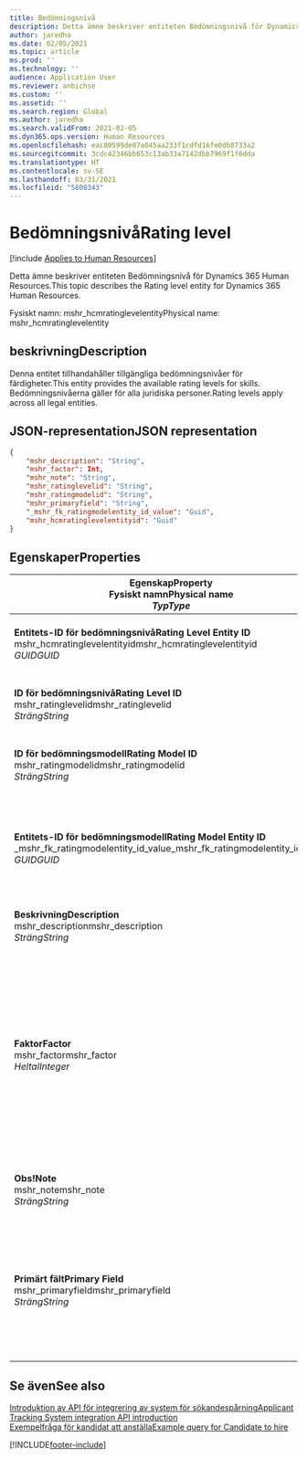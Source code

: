 ```yaml
---
title: Bedömningsnivå
description: Detta ämne beskriver entiteten Bedömningsnivå för Dynamics 365 Human Resources.
author: jaredha
ms.date: 02/05/2021
ms.topic: article
ms.prod: ''
ms.technology: ''
audience: Application User
ms.reviewer: anbichse
ms.custom: ''
ms.assetid: ''
ms.search.region: Global
ms.author: jaredha
ms.search.validFrom: 2021-02-05
ms.dyn365.ops.version: Human Resources
ms.openlocfilehash: eac80599de07a045aa233f1cdfd16fe0db8733a2
ms.sourcegitcommit: 3cdc42346bb653c13ab33a7142dbb7969f1f6dda
ms.translationtype: HT
ms.contentlocale: sv-SE
ms.lasthandoff: 03/31/2021
ms.locfileid: "5800343"
---
```

# <a name="rating-level"></a><span data-ttu-id="a0c09-103">Bedömningsnivå</span><span class="sxs-lookup"><span data-stu-id="a0c09-103">Rating level</span></span>

[!include [Applies to Human Resources](../includes/applies-to-hr.md)]

<span data-ttu-id="a0c09-104">Detta ämne beskriver entiteten Bedömningsnivå för Dynamics 365 Human Resources.</span><span class="sxs-lookup"><span data-stu-id="a0c09-104">This topic describes the Rating level entity for Dynamics 365 Human Resources.</span></span>

<span data-ttu-id="a0c09-105">Fysiskt namn: mshr_hcmratinglevelentity</span><span class="sxs-lookup"><span data-stu-id="a0c09-105">Physical name: mshr_hcmratinglevelentity</span></span>

## <a name="description"></a><span data-ttu-id="a0c09-106">beskrivning</span><span class="sxs-lookup"><span data-stu-id="a0c09-106">Description</span></span>

<span data-ttu-id="a0c09-107">Denna entitet tillhandahåller tillgängliga bedömningsnivåer för färdigheter.</span><span class="sxs-lookup"><span data-stu-id="a0c09-107">This entity provides the available rating levels for skills.</span></span> <span data-ttu-id="a0c09-108">Bedömningsnivåerna gäller för alla juridiska personer.</span><span class="sxs-lookup"><span data-stu-id="a0c09-108">Rating levels apply across all legal entities.</span></span>

## <a name="json-representation"></a><span data-ttu-id="a0c09-109">JSON-representation</span><span class="sxs-lookup"><span data-stu-id="a0c09-109">JSON representation</span></span>

```json
{
    "mshr_description": "String",
    "mshr_factor": Int,
    "mshr_note": "String",
    "mshr_ratinglevelid": "String",
    "mshr_ratingmodelid": "String",
    "mshr_primaryfield": "String",
    "_mshr_fk_ratingmodelentity_id_value": "Guid",
    "mshr_hcmratinglevelentityid": "Guid"
}
```

## <a name="properties"></a><span data-ttu-id="a0c09-110">Egenskaper</span><span class="sxs-lookup"><span data-stu-id="a0c09-110">Properties</span></span>

| <span data-ttu-id="a0c09-111">Egenskap</span><span class="sxs-lookup"><span data-stu-id="a0c09-111">Property</span></span><br><span data-ttu-id="a0c09-112">**Fysiskt namn**</span><span class="sxs-lookup"><span data-stu-id="a0c09-112">**Physical name**</span></span><br><span data-ttu-id="a0c09-113">**_Typ_**</span><span class="sxs-lookup"><span data-stu-id="a0c09-113">**_Type_**</span></span> | <span data-ttu-id="a0c09-114">Använd</span><span class="sxs-lookup"><span data-stu-id="a0c09-114">Use</span></span> | <span data-ttu-id="a0c09-115">beskrivning</span><span class="sxs-lookup"><span data-stu-id="a0c09-115">Description</span></span> |
| --- | --- | --- |
| <span data-ttu-id="a0c09-116">**Entitets-ID för bedömningsnivå**</span><span class="sxs-lookup"><span data-stu-id="a0c09-116">**Rating Level Entity ID**</span></span><br><span data-ttu-id="a0c09-117">mshr_hcmratinglevelentityid</span><span class="sxs-lookup"><span data-stu-id="a0c09-117">mshr_hcmratinglevelentityid</span></span><br><span data-ttu-id="a0c09-118">*GUID*</span><span class="sxs-lookup"><span data-stu-id="a0c09-118">*GUID*</span></span> | <span data-ttu-id="a0c09-119">Skrivskydd</span><span class="sxs-lookup"><span data-stu-id="a0c09-119">Read-only</span></span><br><span data-ttu-id="a0c09-120">Obligatoriskt</span><span class="sxs-lookup"><span data-stu-id="a0c09-120">Required</span></span><br><span data-ttu-id="a0c09-121">Systemgenererad</span><span class="sxs-lookup"><span data-stu-id="a0c09-121">System-generated</span></span> | <span data-ttu-id="a0c09-122">Systemgenererad, unik identifierare för nivån.</span><span class="sxs-lookup"><span data-stu-id="a0c09-122">The system-generated unique identifier for the level.</span></span> |
| <span data-ttu-id="a0c09-123">**ID för bedömningsnivå**</span><span class="sxs-lookup"><span data-stu-id="a0c09-123">**Rating Level ID**</span></span><br><span data-ttu-id="a0c09-124">mshr_ratinglevelid</span><span class="sxs-lookup"><span data-stu-id="a0c09-124">mshr_ratinglevelid</span></span><br><span data-ttu-id="a0c09-125">*Sträng*</span><span class="sxs-lookup"><span data-stu-id="a0c09-125">*String*</span></span> | <span data-ttu-id="a0c09-126">Skrivskydd</span><span class="sxs-lookup"><span data-stu-id="a0c09-126">Read/write</span></span><br><span data-ttu-id="a0c09-127">Obligatoriskt</span><span class="sxs-lookup"><span data-stu-id="a0c09-127">Required</span></span> | <span data-ttu-id="a0c09-128">Användarläsbar, unik identifierare för nivån.</span><span class="sxs-lookup"><span data-stu-id="a0c09-128">User-readable unique identifier for the level.</span></span> |
| <span data-ttu-id="a0c09-129">**ID för bedömningsmodell**</span><span class="sxs-lookup"><span data-stu-id="a0c09-129">**Rating Model ID**</span></span><br><span data-ttu-id="a0c09-130">mshr_ratingmodelid</span><span class="sxs-lookup"><span data-stu-id="a0c09-130">mshr_ratingmodelid</span></span><br><span data-ttu-id="a0c09-131">*Sträng*</span><span class="sxs-lookup"><span data-stu-id="a0c09-131">*String*</span></span> | <span data-ttu-id="a0c09-132">Skrivskydd</span><span class="sxs-lookup"><span data-stu-id="a0c09-132">Read/write</span></span><br><span data-ttu-id="a0c09-133">Obligatoriskt</span><span class="sxs-lookup"><span data-stu-id="a0c09-133">Required</span></span> | <span data-ttu-id="a0c09-134">Bedömningsmodellen som bedömningsnivån tillhör.</span><span class="sxs-lookup"><span data-stu-id="a0c09-134">The rating model to which the rating level belongs.</span></span> |
| <span data-ttu-id="a0c09-135">**Entitets-ID för bedömningsmodell**</span><span class="sxs-lookup"><span data-stu-id="a0c09-135">**Rating Model Entity ID**</span></span><br><span data-ttu-id="a0c09-136">_mshr_fk_ratingmodelentity_id_value</span><span class="sxs-lookup"><span data-stu-id="a0c09-136">_mshr_fk_ratingmodelentity_id_value</span></span><br><span data-ttu-id="a0c09-137">*GUID*</span><span class="sxs-lookup"><span data-stu-id="a0c09-137">*GUID*</span></span> | <span data-ttu-id="a0c09-138">Skrivskydd</span><span class="sxs-lookup"><span data-stu-id="a0c09-138">Read-only</span></span><br><span data-ttu-id="a0c09-139">Obligatoriskt</span><span class="sxs-lookup"><span data-stu-id="a0c09-139">Required</span></span><br><span data-ttu-id="a0c09-140">Sekundärnyckel: mshr_hcmratingmodelentityid för mshr_hcmratingmodelentity</span><span class="sxs-lookup"><span data-stu-id="a0c09-140">Foreign key: mshr_hcmratingmodelentityid of mshr_hcmratingmodelentity</span></span> | <span data-ttu-id="a0c09-141">Den systemgenererade identifieraren för den bedömningsmodell som bedömningsnivån tillhör.</span><span class="sxs-lookup"><span data-stu-id="a0c09-141">The system-generated identifier for the rating model to which the rating level belongs.</span></span> |
| <span data-ttu-id="a0c09-142">**Beskrivning**</span><span class="sxs-lookup"><span data-stu-id="a0c09-142">**Description**</span></span><br><span data-ttu-id="a0c09-143">mshr_description</span><span class="sxs-lookup"><span data-stu-id="a0c09-143">mshr_description</span></span><br><span data-ttu-id="a0c09-144">*Sträng*</span><span class="sxs-lookup"><span data-stu-id="a0c09-144">*String*</span></span> | <span data-ttu-id="a0c09-145">Skrivskydd</span><span class="sxs-lookup"><span data-stu-id="a0c09-145">Read/write</span></span><br><span data-ttu-id="a0c09-146">Obligatoriskt</span><span class="sxs-lookup"><span data-stu-id="a0c09-146">Required</span></span> | <span data-ttu-id="a0c09-147">Beskrivningen av bedömningsnivån.</span><span class="sxs-lookup"><span data-stu-id="a0c09-147">The description of the rating level.</span></span> |
| <span data-ttu-id="a0c09-148">**Faktor**</span><span class="sxs-lookup"><span data-stu-id="a0c09-148">**Factor**</span></span><br><span data-ttu-id="a0c09-149">mshr_factor</span><span class="sxs-lookup"><span data-stu-id="a0c09-149">mshr_factor</span></span><br><span data-ttu-id="a0c09-150">*Heltal*</span><span class="sxs-lookup"><span data-stu-id="a0c09-150">*Integer*</span></span> | <span data-ttu-id="a0c09-151">Skrivskydd</span><span class="sxs-lookup"><span data-stu-id="a0c09-151">Read/write</span></span><br><span data-ttu-id="a0c09-152">Obligatoriskt</span><span class="sxs-lookup"><span data-stu-id="a0c09-152">Required</span></span> | <span data-ttu-id="a0c09-153">Faktorn för bedömningsnivån.</span><span class="sxs-lookup"><span data-stu-id="a0c09-153">The factor for the rating level.</span></span> <span data-ttu-id="a0c09-154">När du jämför artiklar med olika bedömningsnivåer används faktorn till att normalisera poängen.</span><span class="sxs-lookup"><span data-stu-id="a0c09-154">When you compare items with a different number of rating levels, the factor is used to normalize the scores.</span></span> <span data-ttu-id="a0c09-155">Värdet måste vara ett heltal mellan 0 och 9.</span><span class="sxs-lookup"><span data-stu-id="a0c09-155">The value must be an integer between 0 and 9.</span></span> |
| <span data-ttu-id="a0c09-156">**Obs!**</span><span class="sxs-lookup"><span data-stu-id="a0c09-156">**Note**</span></span><br><span data-ttu-id="a0c09-157">mshr_note</span><span class="sxs-lookup"><span data-stu-id="a0c09-157">mshr_note</span></span><br><span data-ttu-id="a0c09-158">*Sträng*</span><span class="sxs-lookup"><span data-stu-id="a0c09-158">*String*</span></span> | <span data-ttu-id="a0c09-159">Skrivskydd</span><span class="sxs-lookup"><span data-stu-id="a0c09-159">Read/write</span></span><br><span data-ttu-id="a0c09-160">Valfritt</span><span class="sxs-lookup"><span data-stu-id="a0c09-160">Optional</span></span> | <span data-ttu-id="a0c09-161">Eventuella anteckningar som är kopplade till bedömningsnivån.</span><span class="sxs-lookup"><span data-stu-id="a0c09-161">Any notes associated with the rating level.</span></span> |
| <span data-ttu-id="a0c09-162">**Primärt fält**</span><span class="sxs-lookup"><span data-stu-id="a0c09-162">**Primary Field**</span></span><br><span data-ttu-id="a0c09-163">mshr_primaryfield</span><span class="sxs-lookup"><span data-stu-id="a0c09-163">mshr_primaryfield</span></span><br><span data-ttu-id="a0c09-164">*Sträng*</span><span class="sxs-lookup"><span data-stu-id="a0c09-164">*String*</span></span> | <span data-ttu-id="a0c09-165">Skrivskydd</span><span class="sxs-lookup"><span data-stu-id="a0c09-165">Read-only</span></span><br><span data-ttu-id="a0c09-166">Obligatoriskt</span><span class="sxs-lookup"><span data-stu-id="a0c09-166">Required</span></span> | <span data-ttu-id="a0c09-167">Fält som används som identifierare för entitetsposten.</span><span class="sxs-lookup"><span data-stu-id="a0c09-167">Field to be used as an identifier of the entity record.</span></span> <span data-ttu-id="a0c09-168">Kombination av bedömningsnivå-ID och bedömningsmodell-ID.</span><span class="sxs-lookup"><span data-stu-id="a0c09-168">Combination of rating level ID and rating model ID.</span></span> |

## <a name="see-also"></a><span data-ttu-id="a0c09-169">Se även</span><span class="sxs-lookup"><span data-stu-id="a0c09-169">See also</span></span>

[<span data-ttu-id="a0c09-170">Introduktion av API för integrering av system för sökandespårning</span><span class="sxs-lookup"><span data-stu-id="a0c09-170">Applicant Tracking System integration API introduction</span></span>](hr-admin-integration-ats-api-introduction.md)<br>
[<span data-ttu-id="a0c09-171">Exempelfråga för kandidat att anställa</span><span class="sxs-lookup"><span data-stu-id="a0c09-171">Example query for Candidate to hire</span></span>](hr-admin-integration-ats-api-candidate-to-hire-example-query.md)



[!INCLUDE[footer-include](../includes/footer-banner.md)]